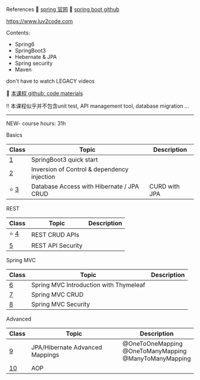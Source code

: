 References
:book: [spring 官网](https://spring.io/)
:book: [spring boot github](https://github.com/spring-projects/spring-boot)

https://www.luv2code.com

Contents:
+ Spring6
+ SpringBoot3
+ Hebernate & JPA
+ Spring security 
+ Maven

don't have to watch LEGACY videos

:book: [本课程 github: code materials](https://github.com/darbyluv2code/spring-boot-3-spring-6-hibernate-for-beginners)

:bangbang: 本课程似乎并不包含unit test, API management tool, database migration ...



---



NEW- course hours: 31h



Basics

| Class                      | Topic                                       | Description   |
| -------------------------- | ------------------------------------------- | ------------- |
| [1](./C1/README.md)        | SpringBoot3 quick start                     |               |
| [2](./C2/README.md)        | Inversion of Control & dependency injection |               |
| :star: [3](./C3/README.md) | Database Access with Hibernate / JPA CRUD   | CURD with JPA |

REST 

| Class                      | Topic             | Description |
| -------------------------- | ----------------- | ----------- |
| :star: [4](./C4/README.md) | REST CRUD APIs    |             |
| [5](./C5/README.md)        | REST API Security |             |

Spring MVC

| Class               | Topic                                  | Description |
| ------------------- | -------------------------------------- | ----------- |
| [6](./C6/README.md) | Spring MVC Introduction with Thymeleaf |             |
| [7](./C7/README.md) | Spring MVC CRUD                        |             |
| [8](./C8/README.md) | Spring MVC Security                    |             |

Advanced 

| Class                 | Topic                           | Description                                                  |
| --------------------- | ------------------------------- | ------------------------------------------------------------ |
| [9](./C9/README.md)   | JPA/Hibernate Advanced Mappings | @OneToOneMapping <br/>@OneToManyMapping <br/>@ManyToManyMapping |
| [10](./C10/README.md) | AOP                             |                                                              |

